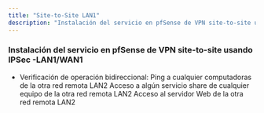 ```yaml
---
title: "Site-to-Site LAN1"
description: "Instalación del servicio en pfSense de VPN site-to-site usando IPSec -LAN1/WAN1"
---
```


### Instalación del servicio en pfSense de VPN site-to-site usando IPSec -LAN1/WAN1

- Verificación de operación bidireccional:
Ping a cualquier computadoras de la otra red remota LAN2
Acceso a algún servicio share de cualquier equipo de la otra red remota LAN2
Acceso al servidor Web de la otra red remota LAN2
